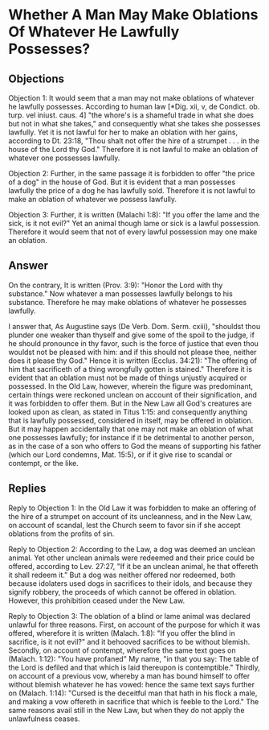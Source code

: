 # Whether A Man May Make Oblations Of Whatever He Lawfully Possesses?

## Objections

Objection 1: It would seem that a man may not make oblations of whatever he lawfully possesses. According to human law [*Dig. xii, v, de Condict. ob. turp. vel iniust. caus. 4] "the whore's is a shameful trade in what she does but not in what she takes," and consequently what she takes she possesses lawfully. Yet it is not lawful for her to make an oblation with her gains, according to Dt. 23:18, "Thou shalt not offer the hire of a strumpet . . . in the house of the Lord thy God." Therefore it is not lawful to make an oblation of whatever one possesses lawfully.

Objection 2: Further, in the same passage it is forbidden to offer "the price of a dog" in the house of God. But it is evident that a man possesses lawfully the price of a dog he has lawfully sold. Therefore it is not lawful to make an oblation of whatever we possess lawfully.

Objection 3: Further, it is written (Malachi 1:8): "If you offer the lame and the sick, is it not evil?" Yet an animal though lame or sick is a lawful possession. Therefore it would seem that not of every lawful possession may one make an oblation.

## Answer

On the contrary, It is written (Prov. 3:9): "Honor the Lord with thy substance." Now whatever a man possesses lawfully belongs to his substance. Therefore he may make oblations of whatever he possesses lawfully.

I answer that, As Augustine says (De Verb. Dom. Serm. cxiii), "shouldst thou plunder one weaker than thyself and give some of the spoil to the judge, if he should pronounce in thy favor, such is the force of justice that even thou wouldst not be pleased with him: and if this should not please thee, neither does it please thy God." Hence it is written (Ecclus. 34:21): "The offering of him that sacrificeth of a thing wrongfully gotten is stained." Therefore it is evident that an oblation must not be made of things unjustly acquired or possessed. In the Old Law, however, wherein the figure was predominant, certain things were reckoned unclean on account of their signification, and it was forbidden to offer them. But in the New Law all God's creatures are looked upon as clean, as stated in Titus 1:15: and consequently anything that is lawfully possessed, considered in itself, may be offered in oblation. But it may happen accidentally that one may not make an oblation of what one possesses lawfully; for instance if it be detrimental to another person, as in the case of a son who offers to God the means of supporting his father (which our Lord condemns, Mat. 15:5), or if it give rise to scandal or contempt, or the like.

## Replies

Reply to Objection 1: In the Old Law it was forbidden to make an offering of the hire of a strumpet on account of its uncleanness, and in the New Law, on account of scandal, lest the Church seem to favor sin if she accept oblations from the profits of sin.

Reply to Objection 2: According to the Law, a dog was deemed an unclean animal. Yet other unclean animals were redeemed and their price could be offered, according to Lev. 27:27, "If it be an unclean animal, he that offereth it shall redeem it." But a dog was neither offered nor redeemed, both because idolaters used dogs in sacrifices to their idols, and because they signify robbery, the proceeds of which cannot be offered in oblation. However, this prohibition ceased under the New Law.

Reply to Objection 3: The oblation of a blind or lame animal was declared unlawful for three reasons. First, on account of the purpose for which it was offered, wherefore it is written (Malach. 1:8): "If you offer the blind in sacrifice, is it not evil?" and it behooved sacrifices to be without blemish. Secondly, on account of contempt, wherefore the same text goes on (Malach. 1:12): "You have profaned" My name, "in that you say: The table of the Lord is defiled and that which is laid thereupon is contemptible." Thirdly, on account of a previous vow, whereby a man has bound himself to offer without blemish whatever he has vowed: hence the same text says further on (Malach. 1:14): "Cursed is the deceitful man that hath in his flock a male, and making a vow offereth in sacrifice that which is feeble to the Lord." The same reasons avail still in the New Law, but when they do not apply the unlawfulness ceases.